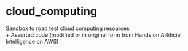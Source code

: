 # cloud_computing
Sandbox to road test cloud computing resources
<br>\+ Assorted code (modified or in original form from Hands on Artificial Intelligence on AWS)
